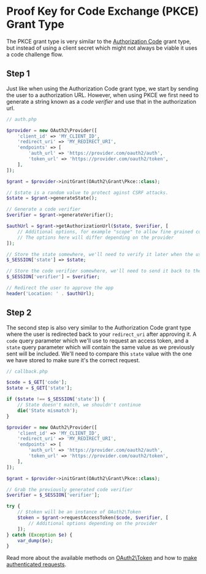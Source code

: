 # Proof Key for Code Exchange (PKCE) Grant Type
The PKCE grant type is very similar to the [Authorization Code](authorization-code.md) grant type, but instead of using a client secret which might not always be viable it uses a code challenge flow.

## Step 1
Just like when using the Authorization Code grant type, we start by sending the user to a authorization URL. However, when using PKCE we first need to generate a string known as a _code verifier_ and use that in the authorization url.

```php
// auth.php

$provider = new OAuth2\Provider([
    'client_id' => 'MY_CLIENT_ID',
    'redirect_uri' => 'MY_REDIRECT_URI',
    'endpoints' => [
        'auth_url' => 'https://provider.com/oauth2/auth',
        'token_url' => 'https://provider.com/oauth2/token',
    ],
]);

$grant = $provider->initGrant(OAuth2\Grant\Pkce::class);

// $state is a random value to protect aginst CSRF attacks.
$state = $grant->generateState();

// Generate a code verifier
$verifier = $grant->generateVerifier();

$authUrl = $grant->getAuthorizationUrl($state, $verifier, [
    // Additional options, for example "scope" to allow fine grained control of your app's permissions.
    // The options here will differ depending on the provider
]);

// Store the state somewhere, we'll need to verify it later when the user is redirected back to our app
$_SESSION['state'] => $state;

// Store the code verifier somewhere, we'll need to send it back to the authorization server in the next step
$_SESSION['verifier'] = $verifier;

// Redirect the user to approve the app
header('Location: ' . $authUrl);
```

## Step 2
The second step is also very similar to the Authorization Code grant type where the user is redirected back to your `redirect_uri` after approving it. A `code` query parameter which we'll use to request an access token, and a `state` query parameter which will contain the same value as we previously sent will be included. We'll need to compare this `state` value with the one we have stored to make sure it's the correct request.

```php
// callback.php

$code = $_GET['code'];
$state = $_GET['state'];

if ($state !== $_SESSION['state']) {
    // State doesn't match, we shouldn't continue
    die('State mismatch');
}

$provider = new OAuth2\Provider([
    'client_id' => 'MY_CLIENT_ID',
    'redirect_uri' => 'MY_REDIRECT_URI',
    'endpoints' => [
        'auth_url' => 'https://provider.com/oauth2/auth',
        'token_url' => 'https://provider.com/oauth2/token',
    ],
]);

$grant = $provider->initGrant(OAuth2\Grant\Pkce::class);

// Grab the previously generated code verifier
$verifier = $_SESSION['verifier'];

try {
    // $token will be an instance of OAuth2\Token
    $token = $grant->requestAccessToken($code, $verifier, [
        // Additional options depending on the provider
    ]);
} catch (Exception $e) {
    var_dump($e);
}
```

Read more about the available methods on [OAuth2\Token](token.md) and how to [make authenticated requests](making-authenticated-requests.md).

